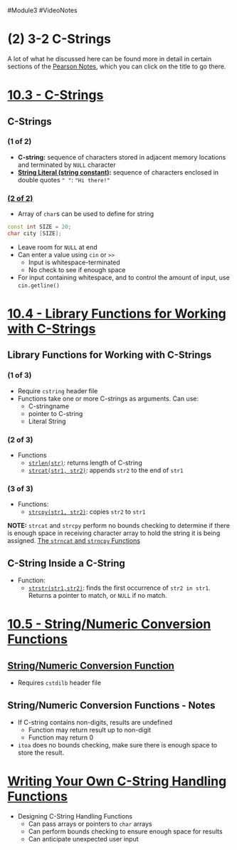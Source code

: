 #Module3 #VideoNotes 
# (2) 3-2 C-Strings
A lot of what he discussed here can be found more in detail in certain sections of the [Pearson Notes](../Pearson%20Notes), which you can click on the title to go there.
# [10.3 - C-Strings](../Pearson%20Notes/10.3%20-%20C-Strings.md)
## C-Strings
### (1 of 2)
- **C-string:** sequence of characters stored in adjacent memory locations and terminated by `NULL` character
- **[String Literal (string constant)](../Pearson%20Notes/10.3%20-%20C-Strings.md/#More-about-String-Literals):** sequence of characters enclosed in double quotes `" "`: `"Hi there!"`
### [(2 of 2)](../Pearson%20Notes/10.3%20-%20C-Strings.md#C-Strings-Stored-in-Arrays)
- Array of `char`s can be used to define for string
```c++
const int SIZE = 20;
char city [SIZE];
```
- Leave room for `NULL` at end
- Can enter a value using `cin` or `>>`
	- Input is whitespace-terminated
	- No check to see if enough space
- For input containing whitespace, and to control the amount of input, use `cin.getline()`

# [10.4 - Library Functions for Working with C-Strings](../Pearson%20Notes/10.4%20-%20Library%20Functions%20for%20Working%20with%20C-Strings.md)
## Library Functions for Working with C-Strings
### (1 of 3)
- Require `cstring` header file
- Functions take one or more C-strings as arguments. Can use:
	- C-stringname
	- pointer to C-string
	- Literal String
### (2 of 3)
- Functions
	- [`strlen(str)`](../Pearson%20Notes/10.4%20-%20Library%20Functions%20for%20Working%20with%20C-Strings.md#The-`strlen`-Function): returns length of C-string
	- [ `strcat(str1, str2)`](../Pearson%20Notes/10.4%20-%20Library%20Functions%20for%20Working%20with%20C-Strings.md#The-`strcat`-Function): appends `str2` to the end of `str1`
### (3 of 3)
- Functions:
	- [`strcpy(str1, str2)`](../Pearson%20Notes/10.4%20-%20Library%20Functions%20for%20Working%20with%20C-Strings.md#The-`strcpy`-Function): copies `str2` to `str1`

**NOTE:** `strcat` and `strcpy` perform no bounds checking to determine if there is enough space in receiving character array to hold the string it is being assigned.
[The `strncat` and `strncpy` Functions](../Pearson%20Notes/10.4%20-%20Library%20Functions%20for%20Working%20with%20C-Strings.md#The-`strncat`-and`strncpy`-Functions)

## C-String Inside a C-String
- Function:
	- [`strstr(str1,str2)`](../Pearson%20Notes/10.4%20-%20Library%20Functions%20for%20Working%20with%20C-Strings.md#The-`strstr`-Function): finds the first occurrence of `str2 in str1`. Returns a pointer to match, or `NULL` if no match.

# [10.5 - String/Numeric Conversion Functions](../Pearson%20Notes/10.5%20-%20StringNumeric%20Conversion%20Functions.md)
## [String/Numeric Conversion Function](../Pearson%20Notes/10.5%20-%20StringNumeric%20Conversion%20Functions.md#Table-10-4)
- Requires `cstdilb` header file

## String/Numeric Conversion Functions - Notes
- If C-string contains non-digits, results are undefined
	- Function may return result up to non-digit
	- Function may return 0
- `itoa` does no bounds checking, make sure there is enough space to store the result.

# [Writing Your Own C-String Handling Functions](../Pearson%20Notes/10.6%20-%20Focus%20on%20Software%20Engineering%20-%20Writing%20Your%20Own%20C-String-Handling%20Functions.md)
- Designing C-String Handling Functions
	- Can pass arrays or pointers to `char` arrays
	- Can perform bounds checking to ensure enough space for results
	- Can anticipate unexpected user input